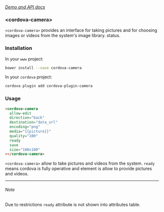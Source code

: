 _[Demo and API docs](https://adelarosab.github.io/cordova-camera)_

### &lt;cordova-camera&gt;
`<cordova-camera>`  provides an interface for taking pictures and for 
choosing images or videos from the system's image library. 
status.

### Installation
In your `www` project:
```bash
bower install --save cordova-camera
```

In your `cordova` project:
```bash
cordova plugin add cordova-plugin-camera
```

### Usage
```html
<cordova-camera
  allow-edit
  direction="back"
  destination="data_url"
  encoding="png"
  media="{{picture}}"
  quality="100"
  ready
  save
  size="100x100"
></cordova-camera>
```

`<cordova-camera>` allow to take pictures and videos from the system. `ready` 
means cordova is fully operative and element is allow to provide pictures and
 videos.

---

###### Note
Due to restrictions `ready` attribute is not shown into attributes table.
